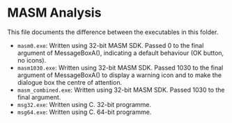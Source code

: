 # MASM Analysis
This file documents the difference between the executables in this folder.
- `masm0.exe`: Written using 32-bit MASM SDK. Passed 0 to the final argument of MessageBoxA(), indicating a default behaviour (OK button, no icons).
- `masm1030.exe`: Written using 32-bit MASM SDK. Passed 1030 to the final argument of MessageBoxA() to display a warning icon and to make the dialogue box the centre of attention.
- `masm_combined.exe`: Written using 32-bit MASM SDK. Passed 1030 to the final argument.
- `msg32.exe`: Written using C. 32-bit programme.
- `msg64.exe`: Written using C. 64-bit programme.
